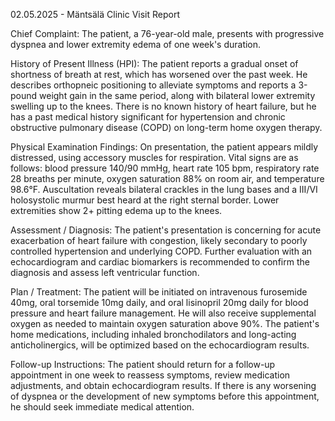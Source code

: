 02.05.2025 - Mäntsälä Clinic Visit Report

Chief Complaint: The patient, a 76-year-old male, presents with progressive dyspnea and lower extremity edema of one week's duration.

History of Present Illness (HPI): The patient reports a gradual onset of shortness of breath at rest, which has worsened over the past week. He describes orthopneic positioning to alleviate symptoms and reports a 3-pound weight gain in the same period, along with bilateral lower extremity swelling up to the knees. There is no known history of heart failure, but he has a past medical history significant for hypertension and chronic obstructive pulmonary disease (COPD) on long-term home oxygen therapy.

Physical Examination Findings: On presentation, the patient appears mildly distressed, using accessory muscles for respiration. Vital signs are as follows: blood pressure 140/90 mmHg, heart rate 105 bpm, respiratory rate 28 breaths per minute, oxygen saturation 88% on room air, and temperature 98.6°F. Auscultation reveals bilateral crackles in the lung bases and a III/VI holosystolic murmur best heard at the right sternal border. Lower extremities show 2+ pitting edema up to the knees.

Assessment / Diagnosis: The patient's presentation is concerning for acute exacerbation of heart failure with congestion, likely secondary to poorly controlled hypertension and underlying COPD. Further evaluation with an echocardiogram and cardiac biomarkers is recommended to confirm the diagnosis and assess left ventricular function.

Plan / Treatment: The patient will be initiated on intravenous furosemide 40mg, oral torsemide 10mg daily, and oral lisinopril 20mg daily for blood pressure and heart failure management. He will also receive supplemental oxygen as needed to maintain oxygen saturation above 90%. The patient's home medications, including inhaled bronchodilators and long-acting anticholinergics, will be optimized based on the echocardiogram results.

Follow-up Instructions: The patient should return for a follow-up appointment in one week to reassess symptoms, review medication adjustments, and obtain echocardiogram results. If there is any worsening of dyspnea or the development of new symptoms before this appointment, he should seek immediate medical attention.